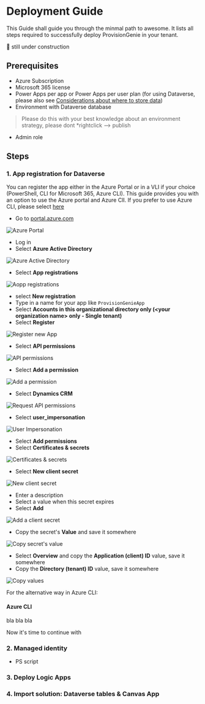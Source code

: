 # Deployment Guide


This Guide shall guide you through the minmal path to awesome. It lists all steps required to successfully deploy ProvisionGenie in your tenant. 

🚨 still under construction

## Prerequisites

* Azure Subscription
* Microsoft 365 license
* Power Apps per app or Power Apps per user plan (for using Dataverse, please also see [Considerations about where to store data](Considerations-on-Dataverse.md)) 
* Environment with Dataverse database

> Please do this with your best knowledge about an environment strategy, please dont *rightclick --> publish

* Admin role

## Steps

### 1. App registration for Dataverse

You can register the app either in the Azure Portal or in a VLI if your choice (PowerShell, CLI for Microsoft 365, Azure CLI). This guide provides you with an option to use the Azure portal and Azure ClI. If you prefer to use Azure CLI, please select [here](Docs/DeploymentGuide.md#Azure-CLI)

* Go to [portal.azure.com](https://portal.azure.com)

![Azure Portal](media/AzurePortal.png)

* Log in
* Select **Azure Active Directory**

![Azure Active Directory](media/AzurePortalAD.png)

* Select **App registrations**

![Aopp registrations](media/AzurePortalADAppregistrations.png)

* select **New registration**
* Type in a name for your app like `ProvisionGenieApp` 
* Select **Accounts in this organizational directory only (\<your organization name> only - Single tenant)**
* Select **Register**

![Register new App](media/AzurePortalADAppregistrationsNew.png)

* Select **API permissions**

![API permissions](media/AzurePortalADAppregistrationsAPI.png)

* Select **Add a permission**

![Add a permission](media/AzurePortalADAppregistrationsAddPermission.png)

* Select **Dynamics CRM**

![Request API permissions](media/AzurePortalADAppregistrationsAddPermissionDynCRM.png)

* Select **user_impersonation**

![User Impersonation](media/AzurePortalADAppregistrationsAddPermissionDynCRMUserImpersonation.png)

* Select **Add permissions**
* Select **Certificates & secrets**

![Certificates & secrets](media/AzurePortalADAppregistrationssecret.png)

* Select **New client secret**

![New client secret](media/AzurePortalADAppregistrationsNewSecret.png)

* Enter a description
* Select a value when this secret expires
* Select **Add** 

![Add a client secret](media/AzurePortalADAppregistrationsNewSecretAdd.png)

* Copy the secret's **Value** and save it somewhere

![Copy secret's value](media/AzurePortalADAppregistrationsNewSecretCopyValue.png)

* Select **Overview** and copy the **Application (client) ID** value, save it somewhere
* Copy the **Directory (tenant) ID** value, save it somewhere

![Copy values](media/AzurePortalADAppregistrationscopyvalues.png)

For the alternative way in Azure CLI: 

#### Azure CLI

bla bla bla

Now it's time to continue with

### 2. Managed identity
  * PS script

### 3. Deploy Logic Apps

<!-- 4. import the solution: Dataverse tables & Canvas App
5. Deploy Azure Logic Apps
  * fill in variables
4. 
5. test -->
### 4. Import solution: Dataverse tables & Canvas App

<!-- ### braindump


1. create a resource group either in UI or with CLI
2. app registration
3. deploy 
    * commondataservice hard coded/displayname
    * authenticate
    * https://vincentlauzon.com/2018/09/25/service-principal-for-logic-app-connector/ service principal
 -->
